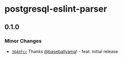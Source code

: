 # postgresql-eslint-parser

## 0.1.0

### Minor Changes

- [`364dfcc`](https://github.com/baseballyama/postgresql-eslint-parser/commit/364dfcc8e00843779d50951f3343f34de0bebe9e) Thanks [@baseballyama](https://github.com/baseballyama)! - feat: initial release
